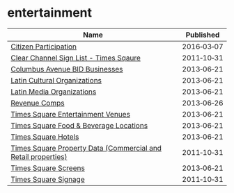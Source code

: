 # entertainment

Name | Published
---- | ---------
[Citizen Participation](../datasets/spr7-pdcc.md) | 2016&#x2011;03&#x2011;07
[Clear Channel Sign List - Times Sqaure](../datasets/wjtn-s4z7.md) | 2011&#x2011;10&#x2011;31
[Columbus Avenue BID Businesses](../datasets/h5nh-eqde.md) | 2013&#x2011;06&#x2011;21
[Latin Cultural Organizations](../datasets/799n-b76v.md) | 2013&#x2011;06&#x2011;21
[Latin Media Organizations](../datasets/9z9b-6hvk.md) | 2013&#x2011;06&#x2011;21
[Revenue Comps](../datasets/sv6e-j8t9.md) | 2013&#x2011;06&#x2011;26
[Times Square Entertainment Venues](../datasets/jxdc-hnze.md) | 2013&#x2011;06&#x2011;21
[Times Square Food & Beverage Locations](../datasets/kh2m-kcyz.md) | 2013&#x2011;06&#x2011;21
[Times Square Hotels](../datasets/v8qe-fx6p.md) | 2013&#x2011;06&#x2011;21
[Times Square Property Data (Commercial and Retail properties)](../datasets/j86k-5i43.md) | 2011&#x2011;10&#x2011;31
[Times Square Screens](../datasets/n246-cev5.md) | 2013&#x2011;06&#x2011;21
[Times Square Signage](../datasets/6bzx-emuu.md) | 2011&#x2011;10&#x2011;31

